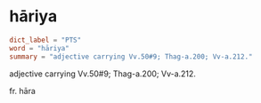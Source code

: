 # hāriya

``` toml
dict_label = "PTS"
word = "hāriya"
summary = "adjective carrying Vv.50#9; Thag-a.200; Vv-a.212."
```

adjective carrying Vv.50#9; Thag\-a.200; Vv\-a.212.

fr. hāra

